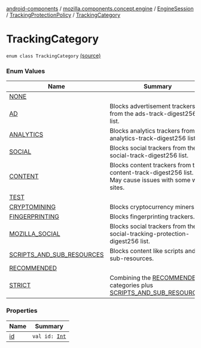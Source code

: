 [android-components](../../../../index.md) / [mozilla.components.concept.engine](../../../index.md) / [EngineSession](../../index.md) / [TrackingProtectionPolicy](../index.md) / [TrackingCategory](./index.md)

# TrackingCategory

`enum class TrackingCategory` [(source)](https://github.com/mozilla-mobile/android-components/blob/master/components/concept/engine/src/main/java/mozilla/components/concept/engine/EngineSession.kt#L232)

### Enum Values

| Name | Summary |
|---|---|
| [NONE](-n-o-n-e.md) |  |
| [AD](-a-d.md) | Blocks advertisement trackers from the ads-track-digest256 list. |
| [ANALYTICS](-a-n-a-l-y-t-i-c-s.md) | Blocks analytics trackers from the analytics-track-digest256 list. |
| [SOCIAL](-s-o-c-i-a-l.md) | Blocks social trackers from the social-track-digest256 list. |
| [CONTENT](-c-o-n-t-e-n-t.md) | Blocks content trackers from the content-track-digest256 list. May cause issues with some web sites. |
| [TEST](-t-e-s-t.md) |  |
| [CRYPTOMINING](-c-r-y-p-t-o-m-i-n-i-n-g.md) | Blocks cryptocurrency miners. |
| [FINGERPRINTING](-f-i-n-g-e-r-p-r-i-n-t-i-n-g.md) | Blocks fingerprinting trackers. |
| [MOZILLA_SOCIAL](-m-o-z-i-l-l-a_-s-o-c-i-a-l.md) | Blocks social trackers from the social-tracking-protection-digest256 list. |
| [SCRIPTS_AND_SUB_RESOURCES](-s-c-r-i-p-t-s_-a-n-d_-s-u-b_-r-e-s-o-u-r-c-e-s.md) | Blocks content like scripts and sub-resources. |
| [RECOMMENDED](-r-e-c-o-m-m-e-n-d-e-d.md) |  |
| [STRICT](-s-t-r-i-c-t.md) | Combining the [RECOMMENDED](-r-e-c-o-m-m-e-n-d-e-d.md) categories plus [SCRIPTS_AND_SUB_RESOURCES](-s-c-r-i-p-t-s_-a-n-d_-s-u-b_-r-e-s-o-u-r-c-e-s.md). |

### Properties

| Name | Summary |
|---|---|
| [id](id.md) | `val id: `[`Int`](https://kotlinlang.org/api/latest/jvm/stdlib/kotlin/-int/index.html) |
